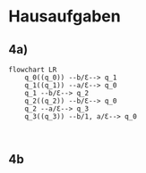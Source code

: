 # Hausaufgaben
## 4a)
```mermaid
flowchart LR
	q_0((q_0)) --b/Ɛ--> q_1
	q_1((q_1)) --a/Ɛ--> q_0
	q_1 --b/Ɛ--> q_2
	q_2((q_2)) --b/Ɛ--> q_0
	q_2 --a/Ɛ--> q_3
	q_3((q_3)) --b/1, a/Ɛ--> q_0
	
 
```
## 4b
